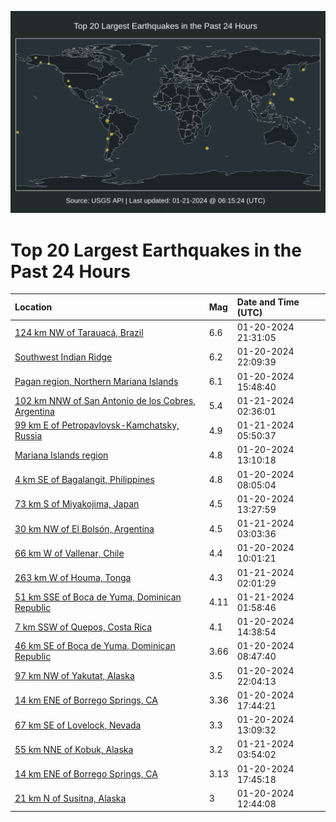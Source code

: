 ![Map](./map.png)

# Top 20 Largest Earthquakes in the Past 24 Hours

| Location | Mag | Date and Time (UTC) |
|:---|:---|:---|
| [124 km NW of Tarauacá, Brazil](https://earthquake.usgs.gov/earthquakes/eventpage/us6000m52p) | 6.6 | 01-20-2024 21:31:05 |
| [Southwest Indian Ridge](https://earthquake.usgs.gov/earthquakes/eventpage/us6000m53t) | 6.2 | 01-20-2024 22:09:39 |
| [Pagan region, Northern Mariana Islands](https://earthquake.usgs.gov/earthquakes/eventpage/us6000m50e) | 6.1 | 01-20-2024 15:48:40 |
| [102 km NNW of San Antonio de los Cobres, Argentina](https://earthquake.usgs.gov/earthquakes/eventpage/us6000m56d) | 5.4 | 01-21-2024 02:36:01 |
| [99 km E of Petropavlovsk-Kamchatsky, Russia](https://earthquake.usgs.gov/earthquakes/eventpage/us6000m579) | 4.9 | 01-21-2024 05:50:37 |
| [Mariana Islands region](https://earthquake.usgs.gov/earthquakes/eventpage/us6000m4zj) | 4.8 | 01-20-2024 13:10:18 |
| [4 km SE of Bagalangit, Philippines](https://earthquake.usgs.gov/earthquakes/eventpage/us6000m4y5) | 4.8 | 01-20-2024 08:05:04 |
| [73 km S of Miyakojima, Japan](https://earthquake.usgs.gov/earthquakes/eventpage/us6000m4zp) | 4.5 | 01-20-2024 13:27:59 |
| [30 km NW of El Bolsón, Argentina](https://earthquake.usgs.gov/earthquakes/eventpage/us6000m56n) | 4.5 | 01-21-2024 03:03:36 |
| [66 km W of Vallenar, Chile](https://earthquake.usgs.gov/earthquakes/eventpage/us6000m4yr) | 4.4 | 01-20-2024 10:01:21 |
| [263 km W of Houma, Tonga](https://earthquake.usgs.gov/earthquakes/eventpage/us6000m55y) | 4.3 | 01-21-2024 02:01:29 |
| [51 km SSE of Boca de Yuma, Dominican Republic](https://earthquake.usgs.gov/earthquakes/eventpage/pr2024021000) | 4.11 | 01-21-2024 01:58:46 |
| [7 km SSW of Quepos, Costa Rica](https://earthquake.usgs.gov/earthquakes/eventpage/us6000m501) | 4.1 | 01-20-2024 14:38:54 |
| [46 km SE of Boca de Yuma, Dominican Republic](https://earthquake.usgs.gov/earthquakes/eventpage/pr2024020001) | 3.66 | 01-20-2024 08:47:40 |
| [97 km NW of Yakutat, Alaska](https://earthquake.usgs.gov/earthquakes/eventpage/ak024xfvd18) | 3.5 | 01-20-2024 22:04:13 |
| [14 km ENE of Borrego Springs, CA](https://earthquake.usgs.gov/earthquakes/eventpage/ci40463303) | 3.36 | 01-20-2024 17:44:21 |
| [67 km SE of Lovelock, Nevada](https://earthquake.usgs.gov/earthquakes/eventpage/nn00871979) | 3.3 | 01-20-2024 13:09:32 |
| [55 km NNE of Kobuk, Alaska](https://earthquake.usgs.gov/earthquakes/eventpage/ak024yse65k) | 3.2 | 01-21-2024 03:54:02 |
| [14 km ENE of Borrego Springs, CA](https://earthquake.usgs.gov/earthquakes/eventpage/ci40463311) | 3.13 | 01-20-2024 17:45:18 |
| [21 km N of Susitna, Alaska](https://earthquake.usgs.gov/earthquakes/eventpage/ak024xa5lbm) | 3 | 01-20-2024 12:44:08 |
